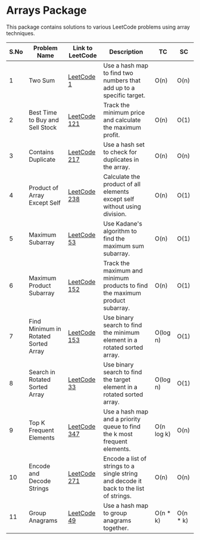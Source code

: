 # Arrays Package

This package contains solutions to various LeetCode problems using array techniques.

| S.No | Problem Name                | Link to LeetCode                                      | Description                                                                                        | TC     | SC     |
|------|-----------------------------|-------------------------------------------------------|----------------------------------------------------------------------------------------------------|--------|--------|
| 1    | Two Sum                     | [LeetCode 1](https://leetcode.com/problems/two-sum/)           | Use a hash map to find two numbers that add up to a specific target. | O(n)   | O(n)   |
| 2    | Best Time to Buy and Sell Stock | [LeetCode 121](https://leetcode.com/problems/best-time-to-buy-and-sell-stock/) | Track the minimum price and calculate the maximum profit. | O(n)   | O(1)   |
| 3    | Contains Duplicate          | [LeetCode 217](https://leetcode.com/problems/contains-duplicate/) | Use a hash set to check for duplicates in the array. | O(n)   | O(n)   |
| 4    | Product of Array Except Self | [LeetCode 238](https://leetcode.com/problems/product-of-array-except-self/) | Calculate the product of all elements except self without using division. | O(n)   | O(1)   |
| 5    | Maximum Subarray            | [LeetCode 53](https://leetcode.com/problems/maximum-subarray/) | Use Kadane's algorithm to find the maximum sum subarray. | O(n)   | O(1)   |
| 6    | Maximum Product Subarray     | [LeetCode 152](https://leetcode.com/problems/maximum-product-subarray/) | Track the maximum and minimum products to find the maximum product subarray. | O(n)   | O(1)   |
| 7    | Find Minimum in Rotated Sorted Array | [LeetCode 153](https://leetcode.com/problems/find-minimum-in-rotated-sorted-array/) | Use binary search to find the minimum element in a rotated sorted array. | O(log n) | O(1)   |
| 8    | Search in Rotated Sorted Array | [LeetCode 33](https://leetcode.com/problems/search-in-rotated-sorted-array/) | Use binary search to find the target element in a rotated sorted array. | O(log n) | O(1)   |
| 9    | Top K Frequent Elements     | [LeetCode 347](https://leetcode.com/problems/top-k-frequent-elements/) | Use a hash map and a priority queue to find the k most frequent elements. | O(n log k) | O(n)   |
| 10   | Encode and Decode Strings   | [LeetCode 271](https://leetcode.com/problems/encode-and-decode-strings/) | Encode a list of strings to a single string and decode it back to the list of strings. | O(n)   | O(n)   |
| 11   | Group Anagrams              | [LeetCode 49](https://leetcode.com/problems/group-anagrams/) | Use a hash map to group anagrams together. | O(n \* k) | O(n \* k) |